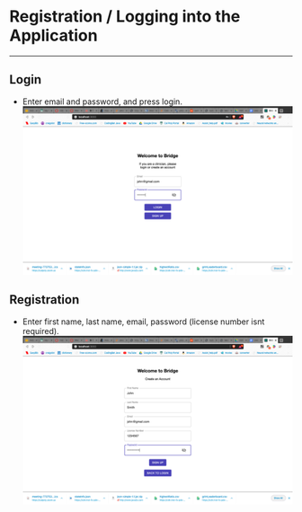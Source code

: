 # Registration / Logging into the Application

---

## Login

- Enter email and password, and press login.
![login page](./images/login.png "Login page")

## Registration

- Enter first name, last name, email, password (license number isnt required).
![registration page](./images/registration.png "Registration page")
